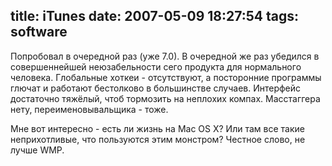 title: iTunes
date: 2007-05-09 18:27:54
tags: software
----


Попробовал в очередной раз (уже 7.0). В очередной же раз убедился в совершеннейшей неюзабельности сего продукта для нормального человека. Глобальные хоткеи - отсутствуют, а посторонние программы глючат и работают бестолково в большинстве случаев. Интерфейс достаточно тяжёлый, чтоб тормозить на неплохих компах. Масстаггера нету, переименовывальщика - тоже.

Мне вот интересно - есть ли жизнь на Mac OS X? Или там все такие неприхотливые, что пользуются этим монстром? Честное слово, не лучше WMP.
